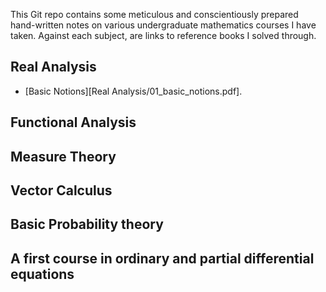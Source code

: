 This Git repo contains some meticulous and conscientiously prepared hand-written notes on various undergraduate mathematics courses I have taken. Against each subject, are links to reference books I solved through.

## Real Analysis

- [Basic Notions][Real Analysis/01_basic_notions.pdf].

## Functional Analysis
## Measure Theory
## Vector Calculus
## Basic Probability theory
## A first course in ordinary and partial differential equations
